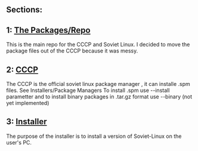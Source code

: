 ## Sections:

## 1:  [The Packages/Repo](https://github.com/Soviet-Linux/delevopment-docs/repo)
This is the main repo for the CCCP and Soviet Linux. I decided to move the package files out of the CCCP because it was messy.
## 2: [CCCP](https://github.com/Soviet-Linux/delevopment-docs/cccp)
The CCCP is the official soviet linux package manager , it can installe .spm files. See Installers/Package Managers To install .spm use --install parametter and to install binary packages in .tar.gz format use --binary (not yet implemented)
## 3: [Installer](https://github.com/Soviet-Linux/delevopment-docs/installer)
The purpose of the installer is to install a version of Soviet-Linux on the user's PC.
